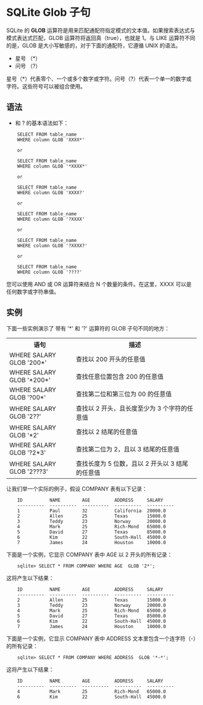 # SQLite Glob 子句


SQLite 的 **GLOB** 运算符是用来匹配通配符指定模式的文本值。如果搜索表达式与模式表达式匹配，GLOB 运算符将返回真（true），也就是 1。与 LIKE 运算符不同的是，GLOB 是大小写敏感的，对于下面的通配符，它遵循 UNIX 的语法。

* 星号 （*）
* 问号 （?）

星号（*）代表零个、一个或多个数字或字符。问号（?）代表一个单一的数字或字符。这些符号可以被组合使用。

## 语法

* 和 ? 的基本语法如下：

```
    SELECT FROM table_name
    WHERE column GLOB 'XXXX*'

    or

    SELECT FROM table_name
    WHERE column GLOB '*XXXX*'

    or

    SELECT FROM table_name
    WHERE column GLOB 'XXXX?'

    or

    SELECT FROM table_name
    WHERE column GLOB '?XXXX'

    or

    SELECT FROM table_name
    WHERE column GLOB '?XXXX?'

    or

    SELECT FROM table_name
    WHERE column GLOB '????'
```

您可以使用 AND 或 OR 运算符来结合 N 个数量的条件。在这里，XXXX 可以是任何数字或字符串值。

## 实例
下面一些实例演示了 带有 '*' 和 '?' 运算符的 GLOB 子句不同的地方：
 
</p> <table > <tr><th style="width:35%">语句</th><th style="width:65%">描述</th></tr> <tr><td>WHERE SALARY GLOB '200*'</td><td>查找以 200 开头的任意值</td></tr> <tr><td>WHERE SALARY GLOB '*200*'</td><td>查找任意位置包含 200 的任意值</td></tr> <tr><td>WHERE SALARY GLOB '?00*'</td><td>查找第二位和第三位为 00 的任意值</td></tr> <tr><td>WHERE SALARY GLOB '2??'</td><td>查找以 2 开头，且长度至少为 3 个字符的任意值</td></tr> <tr><td>WHERE SALARY GLOB '*2'</td><td>查找以 2 结尾的任意值</td></tr> <tr><td>WHERE SALARY GLOB '?2*3'</td><td>查找第二位为 2，且以 3 结尾的任意值</td></tr> <tr><td>WHERE SALARY GLOB '2???3'</td><td>查找长度为 5 位数，且以 2 开头以 3 结尾的任意值</td></tr> </table> <p>


让我们举一个实际的例子，假设 COMPANY 表有以下记录：

```
    ID          NAME        AGE         ADDRESS     SALARY
    ----------  ----------  ----------  ----------  ----------
    1           Paul        32          California  20000.0
    2           Allen       25          Texas       15000.0
    3           Teddy       23          Norway      20000.0
    4           Mark        25          Rich-Mond   65000.0
    5           David       27          Texas       85000.0
    6           Kim         22          South-Hall  45000.0
    7           James       24          Houston     10000.0
```

下面是一个实例，它显示 COMPANY 表中 AGE 以 2 开头的所有记录：

```
    sqlite> SELECT * FROM COMPANY WHERE AGE  GLOB '2*';
```

这将产生以下结果：

```
    ID          NAME        AGE         ADDRESS     SALARY
    ----------  ----------  ----------  ----------  ----------
    2           Allen       25          Texas       15000.0
    3           Teddy       23          Norway      20000.0
    4           Mark        25          Rich-Mond   65000.0
    5           David       27          Texas       85000.0
    6           Kim         22          South-Hall  45000.0
    7           James       24          Houston     10000.0
```

下面是一个实例，它显示 COMPANY 表中 ADDRESS 文本里包含一个连字符（-）的所有记录：

```
    sqlite> SELECT * FROM COMPANY WHERE ADDRESS  GLOB '*-*';
```

这将产生以下结果：

```
    ID          NAME        AGE         ADDRESS     SALARY
    ----------  ----------  ----------  ----------  ----------
    4           Mark        25          Rich-Mond   65000.0
    6           Kim         22          South-Hall  45000.0
```